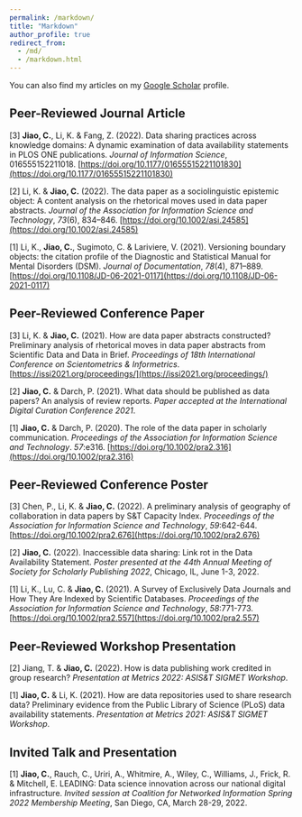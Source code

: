 ```yaml
---
permalink: /markdown/
title: "Markdown"
author_profile: true
redirect_from: 
  - /md/
  - /markdown.html
---
```



You can also find my articles on my [Google Scholar](https://scholar.google.com/citations?user=tfCUOvkAAAAJ&hl=en) profile. 

## Peer-Reviewed Journal Article

[3]	**Jiao, C.**, Li, K. & Fang, Z. (2022). Data sharing practices across knowledge domains: A dynamic examination of data availability statements in PLOS ONE publications. _Journal of Information Science_, 016555152211018. [https://doi.org/10.1177/01655515221101830](https://doi.org/10.1177/01655515221101830)

[2]	Li, K. & **Jiao, C.** (2022). The data paper as a sociolinguistic epistemic object: A content analysis on the rhetorical moves used in data paper abstracts. _Journal of the Association for Information Science and Technology_, _73_(6), 834–846. [https://doi.org/10.1002/asi.24585](https://doi.org/10.1002/asi.24585)

[1]	Li, K., **Jiao, C.**, Sugimoto, C. & Lariviere, V. (2021). Versioning boundary objects: the citation profile of the Diagnostic and Statistical Manual for Mental Disorders (DSM). _Journal of Documentation_, _78_(4), 871–889. [https://doi.org/10.1108/JD-06-2021-0117](https://doi.org/10.1108/JD-06-2021-0117)

## Peer-Reviewed Conference Paper

[3]	Li, K. & **Jiao, C.** (2021). How are data paper abstracts constructed? Preliminary analysis of rhetorical moves in data paper abstracts from Scientific Data and Data in Brief. _Proceedings of 18th International Conference on Scientometrics & Informetrics_. [https://issi2021.org/proceedings/](https://issi2021.org/proceedings/)

[2]	**Jiao, C.** & Darch, P. (2021). What data should be published as data papers? An analysis of review reports. _Paper accepted at the International Digital Curation Conference 2021_.

[1]	**Jiao, C.** & Darch, P. (2020). The role of the data paper in scholarly communication. _Proceedings of the Association for Information Science and Technology_. _57_:e316. [https://doi.org/10.1002/pra2.316](https://doi.org/10.1002/pra2.316)

## Peer-Reviewed Conference Poster

[3]	Chen, P., Li, K. & **Jiao, C.** (2022). A preliminary analysis of geography of collaboration in data papers by S&T Capacity Index. _Proceedings of the Association for Information Science and Technology_, _59_:642-644. [https://doi.org/10.1002/pra2.676](https://doi.org/10.1002/pra2.676)

[2]	**Jiao, C.** (2022). Inaccessible data sharing: Link rot in the Data Availability Statement. _Poster presented at the 44th Annual Meeting of Society for Scholarly Publishing 2022_, Chicago, IL, June 1-3, 2022.

[1]	Li, K., Lu, C. & **Jiao, C.** (2021). A Survey of Exclusively Data Journals and How They Are Indexed by Scientific Databases. _Proceedings of the Association for Information Science and Technology_, _58_:771-773. [https://doi.org/10.1002/pra2.557](https://doi.org/10.1002/pra2.557)

## Peer-Reviewed Workshop Presentation

[2]	Jiang, T. & **Jiao, C.** (2022). How is data publishing work credited in group research? _Presentation at Metrics 2022: ASIS&T SIGMET Workshop_.

[1]	**Jiao, C.** & Li, K. (2021). How are data repositories used to share research data? Preliminary evidence from the Public Library of Science (PLoS) data availability statements. _Presentation at Metrics 2021: ASIS&T SIGMET Workshop_.

## Invited Talk and Presentation

[1]	**Jiao, C.**, Rauch, C., Uriri, A., Whitmire, A., Wiley, C., Williams, J., Frick, R. & Mitchell, E. LEADING: Data science innovation across our national digital infrastructure. _Invited session at Coalition for Networked Information Spring 2022 Membership Meeting_, San Diego, CA, March 28-29, 2022.
